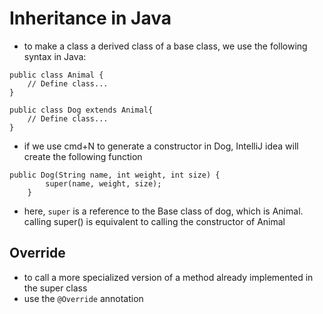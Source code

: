 # Inheritance in Java

- to make a class a derived class of a base class, we use the following syntax in Java:
```
public class Animal {
	// Define class...
}

public class Dog extends Animal{
	// Define class...
}
```

- if we use cmd+N to generate a constructor in Dog, IntelliJ idea will create the following function
```
public Dog(String name, int weight, int size) {
        super(name, weight, size);
    }
```

- here, `super` is a reference to the Base class of dog, which is Animal. calling super() is equivalent to calling the constructor of Animal

## Override
- to call a more specialized version of a method already implemented in the super class
- use the `@Override` annotation